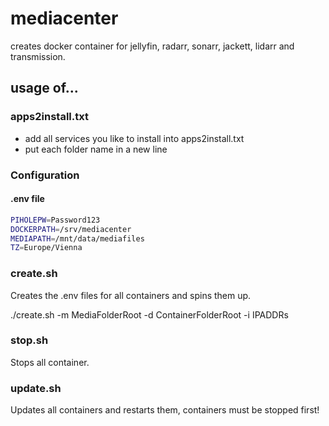 # mediacenter

creates docker container for jellyfin, radarr, sonarr, jackett, lidarr and transmission.

## usage of...

### apps2install.txt
- add all services you like to install into apps2install.txt
- put each folder name in a new line

### Configuration

#### .env file
```bash
PIHOLEPW=Password123
DOCKERPATH=/srv/mediacenter
MEDIAPATH=/mnt/data/mediafiles
TZ=Europe/Vienna
```


### create.sh
Creates the .env files for all containers and spins them up.

./create.sh -m MediaFolderRoot -d ContainerFolderRoot -i IPADDRs 

### stop.sh
Stops all container.

### update.sh
Updates all containers and restarts them, containers must be stopped first!
